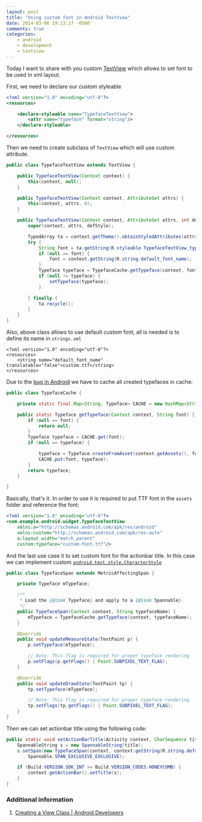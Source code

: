 ```yaml
---
layout: post
title: "Using custom font in Android TextView"
date: 2014-03-06 19:13:17 -0500
comments: true
categories: 
    - android
    - development
    - textview
---
```

Today I want to share with you custom [TextView] which allows to set font to be used in xml layout.

First, we need to declare our custom styleable

``` xml attrs.xml
<?xml version="1.0" encoding="utf-8"?>
<resources>

    <declare-styleable name="TypefaceTextView">
        <attr name="typeface" format="string"/>
    </declare-styleable>

</resources>

```

Then we need to create subclass of `TextView` which will use custom attribute.

``` java TypefaceTextView
public class TypefaceTextView extends TextView {

    public TypefaceTextView(Context context) {
        this(context, null);
    }

    public TypefaceTextView(Context context, AttributeSet attrs) {
        this(context, attrs, 0);
    }

    public TypefaceTextView(Context context, AttributeSet attrs, int defStyle) {
        super(context, attrs, defStyle);

        TypedArray ta = context.getTheme().obtainStyledAttributes(attrs, R.styleable.TypefaceTextView, 0, 0);
        try {
            String font = ta.getString(R.styleable.TypefaceTextView_typeface);
            if (null == font) {
                font = context.getString(R.string.default_font_name);
            }
            Typeface typeface = TypefaceCache.getTypeface(context, font);
            if (null != typeface) {
                setTypeface(typeface);
            }

        } finally {
            ta.recycle();
        }
    }
}
```

Also, above class allows to use default custom font, all is needed is to define its name in `strings.xml`

```
<?xml version="1.0" encoding="utf-8"?>
<resources>
    <string name="default_font_name" translatable="false">custom.ttf</string>
</resources>
```

Due to the [bug in Android][issue9904] we have to cache all created typefaces in cache:

``` java TypefaceCache
public class TypefaceCache {

    private static final Map<String, Typeface> CACHE = new HashMap<String, Typeface>();

    public static Typeface getTypeface(Context context, String font) {
        if (null == font) {
            return null;
        }
        Typeface typeface = CACHE.get(font);
        if (null == typeface) {

            typeface = Typeface.createFromAsset(context.getAssets(), font);
            CACHE.put(font, typeface);
        }
        return typeface;
    }

}

```

Basically, that's it. In order to use it is required to put TTF font in the `assets` folder and reference the font:

``` xml Example usage.
<?xml version="1.0" encoding="utf-8"?>
<com.example.android.widget.TypefaceTextView 
    xmlns:a="http://schemas.android.com/apk/res/android"
    xmlns:custom="http://schemas.android.com/apk/res-auto"
    a:layout_width="match_parent"
    custom:typeface="custom-font.ttf"/>

```

And the last use case it to set custom font for the actionbar title. In this case we can implement custom [`android.text.style.CharacterStyle`][CharacterStyle]

``` java TypefaceSpan
public class TypefaceSpan extends MetricAffectingSpan {

    private Typeface mTypeface;

    /**
     * Load the {@link Typeface} and apply to a {@link Spannable}.
     */
    public TypefaceSpan(Context context, String typefaceName) {
        mTypeface = TypefaceCache.getTypeface(context, typefaceName);
    }

    @Override
    public void updateMeasureState(TextPaint p) {
        p.setTypeface(mTypeface);

        // Note: This flag is required for proper typeface rendering
        p.setFlags(p.getFlags() | Paint.SUBPIXEL_TEXT_FLAG);
    }

    @Override
    public void updateDrawState(TextPaint tp) {
        tp.setTypeface(mTypeface);

        // Note: This flag is required for proper typeface rendering
        tp.setFlags(tp.getFlags() | Paint.SUBPIXEL_TEXT_FLAG);
    }
}
```

Then we can set actionbar title using the following code:

``` java
public static void setActionBarTitle(Activity context, CharSequence title) {
    SpannableString s = new SpannableString(title);
    s.setSpan(new TypefaceSpan(context, context.getString(R.string.default_font_name)), 0, s.length(),
        Spannable.SPAN_EXCLUSIVE_EXCLUSIVE);

    if (Build.VERSION.SDK_INT >= Build.VERSION_CODES.HONEYCOMB) {
        context.getActionBar().setTitle(s);
    }
}
```

### Additional information

1. [Creating a View Class | Android Developers](http://developer.android.com/training/custom-views/#create-view.html)

[issue9904]: https://code.google.com/p/android/issues/detail?id=9904
[CharacterStyle]: http://developer.android.com/reference/android/text/style/CharacterStyle.html
[TextView]: http://developer.android.com/reference/android/widget/TextView.html